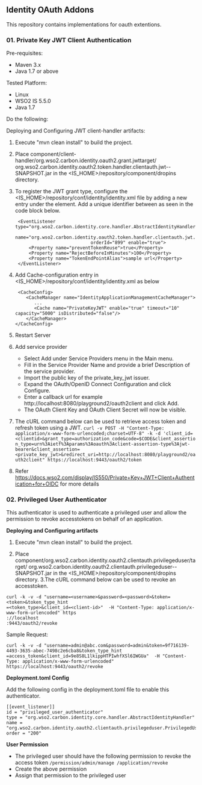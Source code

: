 ## Identity OAuth Addons 
This repository contains implementations for oauth extentions.

### 01. Private Key JWT Client Authentication 

Pre-requisites:

- Maven 3.x
- Java 1.7 or above

Tested Platform:

- Linux
- WSO2 IS 5.5.0
- Java 1.7

Do the following:

Deploying and Configuring JWT client-handler artifacts:
1. Execute "mvn clean install" to build the project.

2. Place component/client-handler/org.wso2.carbon.identity.oauth2.grant.jwttarget/
org.wso2.carbon.identity.oauth2.token.handler.clientauth.jwt-<version>-SNAPSHOT.jar in the <IS_HOME>/repository/component/dropins directory.

3. To register the JWT grant type, configure the <IS_HOME>/repository/conf/identity/identity.xml file by adding a new entry under the <OAuth><ClientAuthHandlers> element. Add a unique <ClientAuthHandler> identifier between as seen in the code block below.

        <EventListener type="org.wso2.carbon.identity.core.handler.AbstractIdentityHandler"
                                   name="org.wso2.carbon.identity.oauth2.token.handler.clientauth.jwt.PrivateKeyJWTClientAuthenticator"
                                   orderId="899" enable="true">
            <Property name="preventTokenReuse">true</Property>
            <Property name="RejectBeforeInMinutes">100</Property>
            <Property name="TokenEndPointAlias">sample url</Property>
        </EventListener>
            
4. Add Cache-configuration entry in <IS_HOME>/repository/conf/identity/identity.xml as below

        <CacheConfig>
           <CacheManager name="IdentityApplicationManagementCacheManager">
              ...
              <Cache name="PrivateKeyJWT" enable="true" timeout="10" capacity="5000" isDistributed="false"/>
           </CacheManager>
       </CacheConfig>
       
5. Restart Server
6. Add service provider
    - Select Add under Service Providers menu in the Main menu.
    - Fill in the Service Provider Name and provide a brief Description of the service provider.
    - Import the public key of the private_key_jwt issuer.
    - Expand the OAuth/OpenID Connect Configuration and click Configure.
    - Enter a callback url for example http://localhost:8080/playground2/oauth2client and click Add.
    - The OAuth Client Key and OAuth Client Secret will now be visible.

7. The cURL command below can be used to retrieve access token and refresh token using a JWT.
    ```curl -v POST -H "Content-Type: application/x-www-form-urlencoded;charset=UTF-8" -k -d 'client_id=<clientid>&grant_type=authorization_code&code=$CODE&client_assertion_type=urn%3Aietf%3Aparams%3Aoauth%3Aclient-assertion-type%3Ajwt-bearer&client_assertion=<private_key_jwt>&redirect_uri=http://localhost:8080/playground2/oauth2client" https://localhost:9443/oauth2/token```

8. Refer https://docs.wso2.com/display/IS550/Private+Key+JWT+Client+Authentication+for+OIDC for more details

### 02. Privileged User Authenticator

This authenticator is used to authenticate a privileged user and allow the permission to revoke accesstokens
 on behalf of an application.


**Deploying and Configuring  artifacts**
1. Execute "mvn clean install" to build the project.

2. Place component/org.wso2.carbon.identity.oauth2.clientauth.privilegeduser/target/
org.wso2.carbon.identity.oauth2.clientauth.privilegeduser-<version>-SNAPSHOT.jar in the
 <IS_HOME>/repository/component/dropins directory.
3.The cURL command below can be used to revoke an accesstoken.
 
 ```
 curl -k -v -d "username=<username>&password=<password>&token=<token>&token_type_hint
 =<token_type>&client_id=<client-id>"  -H "Content-Type: application/x-www-form-urlencoded" https
://localhost
:9443/oauth2/revoke
 ```

Sample Request:

```
curl -k -v -d "username=admin@abc.com&password=admin&token=9f716139-4493-3635-abec-7498c2e6cba8&token_type_hint
=access_token&client_id=9e8S8L1lkippHTPIwhfXSl6IWGUa"  -H "Content-Type: application/x-www-form-urlencoded" https://localhost:9443/oauth2/revoke
```

**Deployment.toml Config**

Add the following config in the deployment.toml file to enable this authenticator.
```
[[event_listener]]
id = "privileged_user_authenticator"
type = "org.wso2.carbon.identity.core.handler.AbstractIdentityHandler"
name = "org.wso2.carbon.identity.oauth2.clientauth.privilegeduser.PrivilegedUserAuthenticator"
order = "200"
```


**User Permission**

- The privileged user should have the following permission to revoke the access token `/permission/admin/manage
/application/revoke`
- Create the above permission
- Assign that permission to the privileged user

